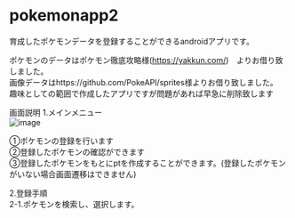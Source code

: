 # pokemonapp2
育成したポケモンデータを登録することができるandroidアプリです。  
  
ポケモンのデータはポケモン徹底攻略様(https://yakkun.com/)　よりお借り致しました。  
画像データはhttps://github.com/PokeAPI/sprites様よりお借り致しました。  
趣味としての範囲で作成したアプリですが問題があれば早急に削除致します  
  
画面説明
1.メインメニュー  
![image](https://user-images.githubusercontent.com/83626132/124224974-9ee38480-db41-11eb-98a6-fab32097740d.png)  
  
①ポケモンの登録を行います  
②登録したポケモンの確認ができます  
③登録したポケモンをもとにptを作成することができます。(登録したポケモンがいない場合画面遷移はできません)  
  
  
2.登録手順  
2-1.ポケモンを検索し、選択します。




